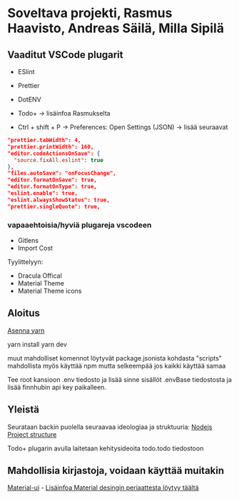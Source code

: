 # Soveltava projekti, Rasmus Haavisto, Andreas Säilä, Milla Sipilä

## Vaaditut VSCode plugarit

-   ESlint
-   Prettier
-   DotENV
-   Todo+ -> lisäinfoa Rasmukselta

-   Ctrl + shift + P -> Preferences: Open Settings (JSON) -> lisää seuraavat

```JSON
"prettier.tabWidth": 4,
"prettier.printWidth": 160,
"editor.codeActionsOnSave": {
  "source.fixAll.eslint": true
},
"files.autoSave": "onFocusChange",
"editor.formatOnSave": true,
"editor.formatOnType": true,
"eslint.enable": true,
"eslint.alwaysShowStatus": true,
"prettier.singleQuote": true,
```

### vapaaehtoisia/hyviä plugareja vscodeen

-   Gitlens
-   Import Cost

Tyylittelyyn:

-   Dracula Offical
-   Material Theme
-   Material Theme icons

## Aloitus

[Asenna yarn](https://classic.yarnpkg.com/en/docs/install#windows-stable)

yarn install
yarn dev

muut mahdolliset komennot löytyvät package.jsonista kohdasta "scripts"
mahdollista myös käyttää npm mutta selkeempää jos kaikki käyttää samaa

Tee root kansioon .env tiedosto ja lisää sinne sisällöt .envBase tiedostosta ja lisää finnhubin api key paikalleen.

## Yleistä

Seurataan backin puolella seuraavaa ideologiaa ja struktuuria:
[Nodejs Project structure](https://softwareontheroad.com/ideal-nodejs-project-structure/)

Todo+ plugarin avulla laitetaan kehitysideoita todo.todo tiedostoon

## Mahdollisia kirjastoja, voidaan käyttää muitakin

[Material-ui](https://material-ui.com/) - [Lisäinfoa Material desingin periaattesta löytyy täältä](https://material.io/)

